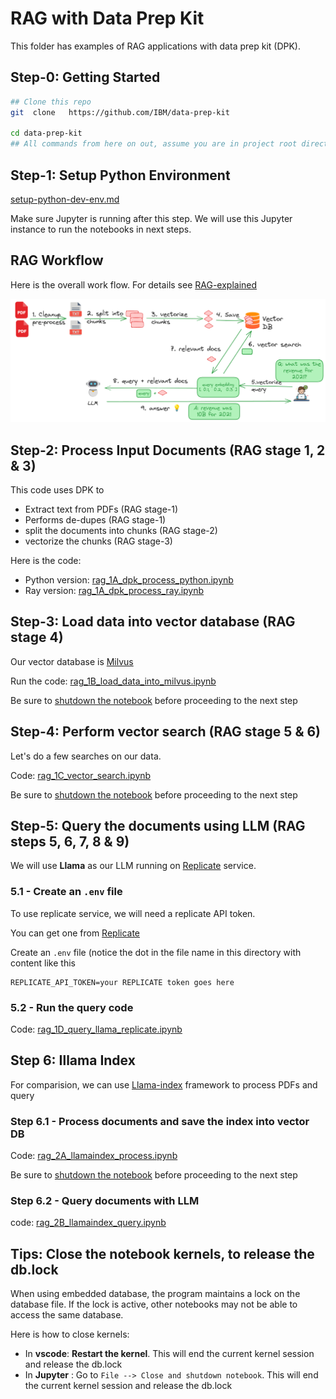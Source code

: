 # RAG with Data Prep Kit

This folder has examples of RAG applications with data prep kit (DPK).

## Step-0: Getting Started

```bash
## Clone this repo
git  clone   https://github.com/IBM/data-prep-kit

cd data-prep-kit
## All commands from here on out, assume you are in project root directory
```

## Step-1: Setup Python Environment

[setup-python-dev-env.md](./setup-python-dev-env.md)

Make sure Jupyter is running after this step.  We will use this Jupyter instance to run the notebooks in next steps.

## RAG Workflow

Here is the overall work flow.  For details see [RAG-explained](./RAG-explained.md)

![](media/rag-overview-2.png)

## Step-2: Process Input Documents (RAG stage 1, 2 & 3)

This code uses DPK to 

- Extract text from PDFs (RAG stage-1)
- Performs de-dupes (RAG stage-1)
- split the documents into chunks (RAG stage-2)
- vectorize the chunks (RAG stage-3)

Here is the code: 

- Python version: [rag_1A_dpk_process_python.ipynb](rag_1A_dpk_process_python.ipynb)
- Ray version: [rag_1A_dpk_process_ray.ipynb](rag_1A_dpk_process_ray.ipynb)


## Step-3: Load data into vector database  (RAG stage 4)

Our vector database is [Milvus](https://milvus.io/)

Run the code: [rag_1B_load_data_into_milvus.ipynb](rag_1B_load_data_into_milvus.ipynb)

Be sure to [shutdown the notebook](#tips-close-the-notebook-kernels-to-release-the-dblock) before proceeding to the next step


## Step-4: Perform vector search (RAG stage 5 & 6)

Let's do a few searches on our data.

Code: [rag_1C_vector_search.ipynb](rag_1C_vector_search.ipynb)

Be sure to [shutdown the notebook](#tips-close-the-notebook-kernels-to-release-the-dblock) before proceeding to the next step


## Step-5: Query the documents using LLM (RAG steps 5, 6, 7, 8 & 9)

We will use **Llama** as our LLM running on [Replicate](https://replicate.com/) service.


### 5.1 - Create an `.env` file

To use replicate service, we will need a replicate API token.

You can get one from [Replicate](https://replicate.com/)

Create an `.env` file (notice the dot in the file name in this directory with content like this

```text
REPLICATE_API_TOKEN=your REPLICATE token goes here
```

### 5.2 - Run the query code

Code: [rag_1D_query_llama_replicate.ipynb](rag_1D_query_llama_replicate.ipynb)



## Step 6: Illama Index

For comparision, we can use [Llama-index](https://docs.llamaindex.ai/) framework to process PDFs and query

### Step 6.1 - Process documents and save the index into vector DB

Code: [rag_2A_llamaindex_process.ipynb](rag_2A_llamaindex_process.ipynb)

Be sure to [shutdown the notebook](#tips-close-the-notebook-kernels-to-release-the-dblock) before proceeding to the next step


### Step 6.2 - Query documents with LLM

code: [rag_2B_llamaindex_query.ipynb](rag_2B_llamaindex_query.ipynb)


## Tips: Close the notebook kernels, to release the db.lock

When using embedded database, the program maintains a lock on the database file.  If the lock is active, other notebooks may not be able to access the same database.

Here is how to close kernels:

- In **vscode**:  **Restart the kernel**. This will end the current kernel session and release the db.lock
- In **Jupyter** : Go to  `File --> Close and shutdown notebook`.  This will end the current kernel session and release the db.lock